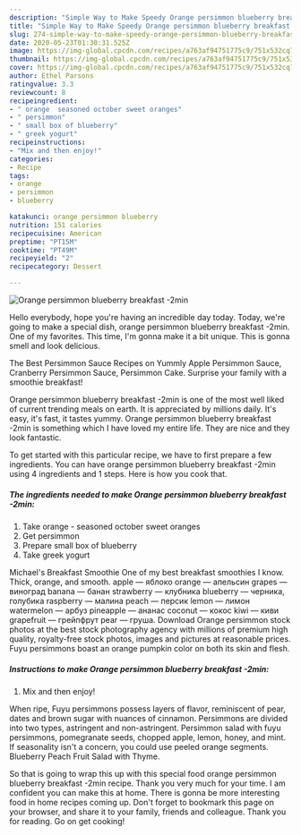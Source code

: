 ```yaml
---
description: "Simple Way to Make Speedy Orange persimmon blueberry breakfast -2min"
title: "Simple Way to Make Speedy Orange persimmon blueberry breakfast -2min"
slug: 274-simple-way-to-make-speedy-orange-persimmon-blueberry-breakfast-2min
date: 2020-05-23T01:30:31.525Z
image: https://img-global.cpcdn.com/recipes/a763af94751775c9/751x532cq70/orange-persimmon-blueberry-breakfast-2min-recipe-main-photo.jpg
thumbnail: https://img-global.cpcdn.com/recipes/a763af94751775c9/751x532cq70/orange-persimmon-blueberry-breakfast-2min-recipe-main-photo.jpg
cover: https://img-global.cpcdn.com/recipes/a763af94751775c9/751x532cq70/orange-persimmon-blueberry-breakfast-2min-recipe-main-photo.jpg
author: Ethel Parsons
ratingvalue: 3.3
reviewcount: 8
recipeingredient:
- " orange  seasoned october sweet oranges"
- " persimmon"
- " small box of blueberry"
- " greek yogurt"
recipeinstructions:
- "Mix and then enjoy!"
categories:
- Recipe
tags:
- orange
- persimmon
- blueberry

katakunci: orange persimmon blueberry 
nutrition: 151 calories
recipecuisine: American
preptime: "PT15M"
cooktime: "PT49M"
recipeyield: "2"
recipecategory: Dessert

---
```



![Orange persimmon blueberry breakfast -2min](https://img-global.cpcdn.com/recipes/a763af94751775c9/751x532cq70/orange-persimmon-blueberry-breakfast-2min-recipe-main-photo.jpg)

Hello everybody, hope you're having an incredible day today. Today, we're going to make a special dish, orange persimmon blueberry breakfast -2min. One of my favorites. This time, I'm gonna make it a bit unique. This is gonna smell and look delicious.

The Best Persimmon Sauce Recipes on Yummly Apple Persimmon Sauce, Cranberry Persimmon Sauce, Persimmon Cake. Surprise your family with a smoothie breakfast!

Orange persimmon blueberry breakfast -2min is one of the most well liked of current trending meals on earth. It is appreciated by millions daily. It's easy, it's fast, it tastes yummy. Orange persimmon blueberry breakfast -2min is something which I have loved my entire life. They are nice and they look fantastic.


To get started with this particular recipe, we have to first prepare a few ingredients. You can have orange persimmon blueberry breakfast -2min using 4 ingredients and 1 steps. Here is how you cook that.

<!--inarticleads1-->

##### The ingredients needed to make Orange persimmon blueberry breakfast -2min:

1. Take  orange - seasoned october sweet oranges
1. Get  persimmon
1. Prepare  small box of blueberry
1. Take  greek yogurt


Michael&#39;s Breakfast Smoothie One of my best breakfast smoothies I know. Thick, orange, and smooth. apple — яблоко orange — апельсин grapes — виноград banana — банан strawberry — клубника blueberry — черника, голубика raspberry — малина peach — персик lemon — лимон watermelon — арбуз pineapple — ананас coconut — кокос kiwi — киви grapefruit — грейпфрут pear — груша. Download Orange persimmon stock photos at the best stock photography agency with millions of premium high quality, royalty-free stock photos, images and pictures at reasonable prices. Fuyu persimmons boast an orange pumpkin color on both its skin and flesh. 

<!--inarticleads2-->

##### Instructions to make Orange persimmon blueberry breakfast -2min:

1. Mix and then enjoy!


When ripe, Fuyu persimmons possess layers of flavor, reminiscent of pear, dates and brown sugar with nuances of cinnamon. Persimmons are divided into two types, astringent and non-astringent. Persimmon salad with fuyu persimmons, pomegranate seeds, chopped apple, lemon, honey, and mint. If seasonality isn&#39;t a concern, you could use peeled orange segments. Blueberry Peach Fruit Salad with Thyme. 

So that is going to wrap this up with this special food orange persimmon blueberry breakfast -2min recipe. Thank you very much for your time. I am confident you can make this at home. There is gonna be more interesting food in home recipes coming up. Don't forget to bookmark this page on your browser, and share it to your family, friends and colleague. Thank you for reading. Go on get cooking!
